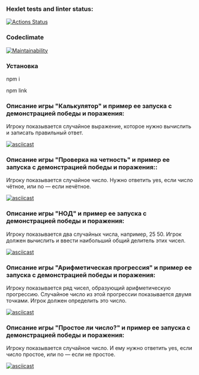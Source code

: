 ### Hexlet tests and linter status:
[![Actions Status](https://github.com/GeorgyKomkov/frontend-project-44/workflows/hexlet-check/badge.svg)](https://github.com/GeorgyKomkov/frontend-project-44/actions)
### Codeclimate
[![Maintainability](https://api.codeclimate.com/v1/badges/d9da70fb7c11dbb864d2/maintainability)](https://codeclimate.com/github/GeorgyKomkov/frontend-project-44/maintainability)
 ### Установка

npm i


npm link

### Описание игры "Калькулятор"  и пример ее запуска с демонстрацией победы и поражения:
Игроку показывается случайное выражение, которое нужно вычислить и записать правильный ответ.

[![asciicast](https://asciinema.org/a/8reDZZcmUBw0OfkAMT8T3rbK7.png)]( https://asciinema.org/a/BBNlT8ZTkTFJQKGdp7vqvzzB8)


### Описание игры "Проверка на четность" и пример ее запуска с демонстрацией победы и поражения::
Игроку показывается случайное число. Нужно ответить yes, если число чётное, или no — если нечётное.

[![asciicast](https://asciinema.org/a/gUVUIkbHHmiGZOR4g2kYv830g.png)]( https://asciinema.org/a/gUVUIkbHHmiGZOR4g2kYv830g)

### Описание игры "НОД" и пример ее запуска с демонстрацией победы и поражения:
Игроку показывается два случайных числа, например, 25 50. Игрок должен вычислить и ввести наибольший общий делитель этих чисел.

[![asciicast](https://asciinema.org/a/Ue8xdIN5QmRoZWXqMdSrvoXii.png)]( https://asciinema.org/a/Ue8xdIN5QmRoZWXqMdSrvoXii)

### Описание игры "Арифметическая прогрессия" и пример ее запуска с демонстрацией победы и поражения:
Игроку показывается ряд чисел, образующий арифметическую прогрессию. Случайное число из этой прогрессии показывается двумя точками. Игрок должен определить это число.

[![asciicast](https://asciinema.org/a/qaHGOpU3DL0LiVkgXHSze1zE0.png)](https://asciinema.org/a/qaHGOpU3DL0LiVkgXHSze1zE0)
### Описание игры "Простое ли число?" и пример ее запуска с демонстрацией победы и поражения:
Игроку показывается случайное число. И ему нужно ответить yes, если число простое, или no — если не простое.

[![asciicast](https://asciinema.org/a/m3B99IprZq55SOlJt4IwOodj1.png)](https://asciinema.org/a/m3B99IprZq55SOlJt4IwOodj1)
  

